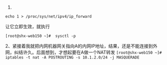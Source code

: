 1. 
`echo 1 > /proc/sys/net/ipv4/ip_forward`

让它立即生效，就执行

`[root@shx-web150 ~]#  sysctl -p`
 
2、紧接着我就把内网机器网关指向A的内网IP地址，结果，还是不能连接到外网，纠结许久。后面想到，才想起要在A做一个NAT转发
`[root@shx-web150 ~]# iptables -t nat -A POSTROUTING -s 10.1.2.0/24 -j MASQUERADE`
